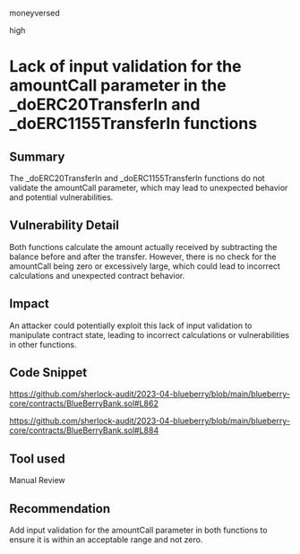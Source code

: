 moneyversed

high

# Lack of input validation for the amountCall parameter in the _doERC20TransferIn and _doERC1155TransferIn functions

## Summary

The _doERC20TransferIn and _doERC1155TransferIn functions do not validate the amountCall parameter, which may lead to unexpected behavior and potential vulnerabilities.

## Vulnerability Detail

Both functions calculate the amount actually received by subtracting the balance before and after the transfer. However, there is no check for the amountCall being zero or excessively large, which could lead to incorrect calculations and unexpected contract behavior.

## Impact

An attacker could potentially exploit this lack of input validation to manipulate contract state, leading to incorrect calculations or vulnerabilities in other functions.

## Code Snippet

https://github.com/sherlock-audit/2023-04-blueberry/blob/main/blueberry-core/contracts/BlueBerryBank.sol#L862

https://github.com/sherlock-audit/2023-04-blueberry/blob/main/blueberry-core/contracts/BlueBerryBank.sol#L884

## Tool used

Manual Review

## Recommendation

Add input validation for the amountCall parameter in both functions to ensure it is within an acceptable range and not zero.